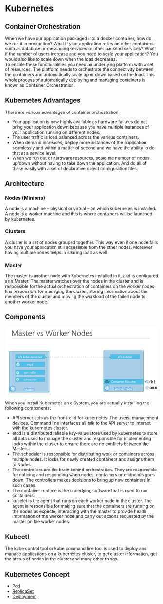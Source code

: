 # Kubernetes

## Container Orchestration
When we have our application packaged into a docker container, how do we run it in production? What if your application relies on other containers such as database or messaging services or other backend services? What if the number of users increase and you need to scale your application? You would also like to scale down when the load decreases. \
To enable these functionalities you need an underlying platform with a set of resources. The platform needs to orchestrate the connectivity between the containers and automatically scale up or down based on the load. This whole process of automatically deploying and managing containers is known as Container Orchestration.

## Kubernetes Advantages

There are various advantages of container orchestration:
* Your application is now highly available as hardware failures do not bring your application down because you have multiple instances of your application running on different nodes. 
* The user traffic is load balanced across the various containers. 
* When demand increases, deploy more instances of the application seamlessly and within a matter of second and we have the ability to do that at a service level. 
* When we run out of hardware resources, scale the number of nodes up/down without having to take down the application. 
And do all of these easily with a set of declarative object configuration files.

## Architecture

### Nodes (Minions)
A node is a machine – physical or virtual – on which kubernetes is installed. A node is a worker machine and this is where containers will be launched by kubernetes. 

### Clusters
A cluster is a set of nodes grouped together. This way even if one node fails you have your application still accessible from the other nodes. Moreover having multiple nodes helps in sharing load as well

### Master
The master is another node with Kubernetes installed in it, and is configured as a Master. The master watches over the nodes in the cluster and is responsible for the actual orchestration of containers on the worker nodes.
It is responsible for managing the cluster, storing information about the members of the cluster and moving the workload of the failed node to another worker node.

## Components

![K8s Components](./images/k8s-1.png)

When you install Kubernetes on a System, you are actually installing the following components:

* API server acts as the front-end for kubernetes. The users, management devices, Command line interfaces all talk to the API server to  interact with the kubernetes cluster.
* etcd is a distributed reliable key-value store used by kubernetes to store all data used to manage the cluster and responsible for implementing locks within the cluster to ensure there are no conflicts between the Masters. 
* The scheduler is responsible for distributing work or containers across multiple nodes. It looks for newly created containers and assigns them to Nodes.
* The controllers are the brain behind orchestration. They are responsible for noticing and responding when nodes, containers or endpoints goes down. The controllers makes decisions to bring up new containers in such cases.
* The container runtime is the underlying software that is used to run containers. 
* kubelet is the agent that runs on each worker node in the cluster. The agent is responsible for making sure that the containers are running on the nodes as expecte, interacting with the master to provide health information of the worker node and carry out actions requested by the master on the worker nodes. 

## Kubectl

The kube control tool or kube command line tool is used to deploy and manage applications on a kubernetes cluster, to get cluster information, get the status of nodes in the cluster and many other things. 

## Kubernetes Concept

* [Pod](pod/README.md)
* [ReplicaSet](replicaset/README.md)
* [Deployment](deployment/README.md)

